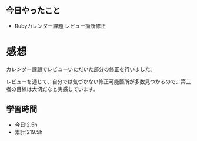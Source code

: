 ## 今日やったこと
- Rubyカレンダー課題 レビュー箇所修正 
 
# 感想
カレンダー課題でレビューいただいた部分の修正を行いました。

レビューを通じて、自分では気づかない修正可能箇所が多数見つかるので、第三者の目線は大切だなと実感しています。

## 学習時間
- 今日:2.5h
- 累計:219.5h
